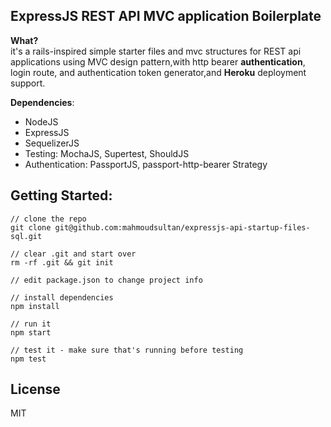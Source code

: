 **ExpressJS REST API MVC application Boilerplate**
--------------

**What?**<br/>
it's a rails-inspired simple starter files and mvc structures for REST api applications using MVC design pattern,with http bearer **authentication**, login route, and authentication token generator,and **Heroku** deployment support.

**Dependencies**:
* NodeJS
* ExpressJS
* SequelizerJS
* Testing: MochaJS, Supertest, ShouldJS
* Authentication: PassportJS, passport-http-bearer Strategy

**Getting Started**:
----
```
// clone the repo
git clone git@github.com:mahmoudsultan/expressjs-api-startup-files-sql.git

// clear .git and start over
rm -rf .git && git init

// edit package.json to change project info

// install dependencies
npm install

// run it
npm start

// test it - make sure that's running before testing
npm test
```

License
----
MIT